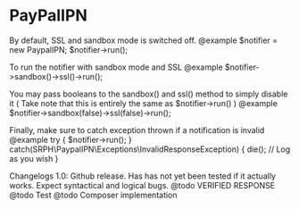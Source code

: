 PayPalIPN
======

By default, SSL and sandbox mode is switched off.
@example
$notifier = new PaypalIPN;
$notifier->run();

To run the notifier with sandbox mode and SSL
@example
$notifier->sandbox()->ssl()->run();

You may pass booleans to the sandbox() and ssl() method to simply disable it
( Take note that this is entirely the same as $notifier->run() )
@example
$notifier->sandbox(false)->ssl(false)->run();

Finally, make sure to catch exception thrown if a notification is invalid
@example
try {
  $notifier->run();
} catch(SRPH\PaypalIPN\Exceptions\InvalidResponseException) {
 	die();
	// Log as you wish
}

Changelogs
1.0: Github release. Has has not yet been tested if it actually works.
Expect syntactical and logical bugs.
		@todo 	VERIFIED RESPONSE
		@todo 	Test
		@todo 	Composer implementation
